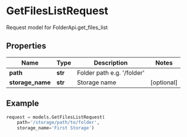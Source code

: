 # GetFilesListRequest

Request model for FolderApi.get_files_list

## Properties

Name | Type | Description | Notes
---- | ---- | ----------- | -----
**path** |**str** |Folder path e.g. '/folder' |
**storage_name** |**str** |Storage name |[optional] 

## Example
```python
request = models.GetFilesListRequest(
    path='/storage/path/to/folder',
    storage_name='First Storage')
```

